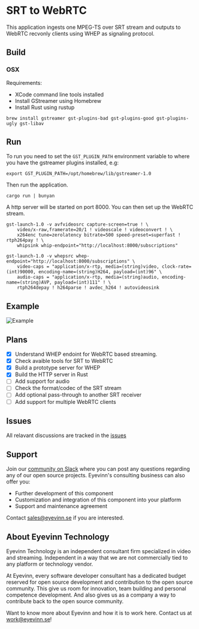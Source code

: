 # SRT to WebRTC
This application ingests one MPEG-TS over SRT stream and outputs to WebRTC recvonly clients using WHEP as signaling protocol.

## Build
### OSX
Requirements:
- XCode command line tools installed
- Install GStreamer using Homebrew
- Install Rust using rustup

```
brew install gstreamer gst-plugins-bad gst-plugins-good gst-plugins-ugly gst-libav
```

## Run

To run you need to set the `GST_PLUGIN_PATH` environment variable to where you have the gstreamer plugins installed, e.g:

```
export GST_PLUGIN_PATH=/opt/homebrew/lib/gstreamer-1.0
```

Then run the application. 
```
cargo run | bunyan
```

A http server will be started on port 8000. You can then set up the WebRTC stream.
```
gst-launch-1.0 -v avfvideosrc capture-screen=true ! \
    video/x-raw,framerate=20/1 ! videoscale ! videoconvert ! \
    x264enc tune=zerolatency bitrate=500 speed-preset=superfast ! rtph264pay ! \
    whipsink whip-endpoint="http://localhost:8000/subscriptions"

gst-launch-1.0 -v whepsrc whep-endpoint="http://localhost:8000/subscriptions" \
    video-caps = "application/x-rtp, media=(string)video, clock-rate=(int)90000, encoding-name=(string)H264, payload=(int)96" \
    audio-caps = "application/x-rtp, media=(string)audio, encoding-name=(string)AVP, payload=(int)111" ! \
    rtph264depay ! h264parse ! avdec_h264 ! autovideosink
```

## Example
![Example](./docs/Example.gif)

## Plans
- [x] Understand WHEP endoint for WebRTC based streaming.
- [x] Check avaible tools for SRT to WebRTC
- [x] Build a prototype server for WHEP
- [x] Build the HTTP server in Rust
- [ ] Add support for audio
- [ ] Check the format/codec of the SRT stream
- [ ] Add optional pass-through to another SRT receiver
- [ ] Add support for multiple WebRTC clients

## Issues
All relavant discussions are tracked in the [issues](https://github.com/Eyevinn/srt-whep/issues/)

## Support

Join our [community on Slack](http://slack.streamingtech.se) where you can post any questions regarding any of our open source projects. Eyevinn's consulting business can also offer you:

- Further development of this component
- Customization and integration of this component into your platform
- Support and maintenance agreement

Contact [sales@eyevinn.se](mailto:sales@eyevinn.se) if you are interested.

## About Eyevinn Technology

Eyevinn Technology is an independent consultant firm specialized in video and streaming. Independent in a way that we are not commercially tied to any platform or technology vendor.

At Eyevinn, every software developer consultant has a dedicated budget reserved for open source development and contribution to the open source community. This give us room for innovation, team building and personal competence development. And also gives us as a company a way to contribute back to the open source community.

Want to know more about Eyevinn and how it is to work here. Contact us at work@eyevinn.se!